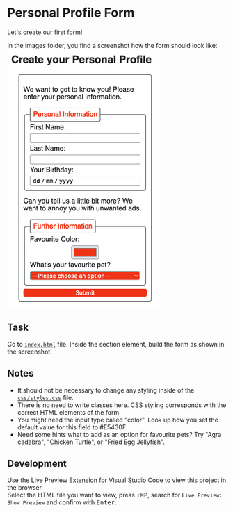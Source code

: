 # Personal Profile Form

Let's create our first form!

In the images folder, you find a screenshot how the form should look like:
![Personal Profile Form](./images/final_result.png)

## Task

Go to [`index.html`](./index.html) file. Inside the section element, build the form as shown in the screenshot.

## Notes

- It should not be necessary to change any styling inside of the [`css/styles.css`](./css/styles.css) file.
- There is no need to write classes here. CSS styling corresponds with the correct HTML elements of the form.
- You might need the input type called "color". Look up how you set the default value for this field to #E5430F.
- Need some hints what to add as an option for favourite pets? Try "Agra cadabra", "Chicken Turtle", or "Fried Egg Jellyfish".

## Development

Use the Live Preview Extension for Visual Studio Code to view this project in the browser.  
Select the HTML file you want to view, press <kbd>⇧</kbd><kbd>⌘</kbd><kbd>P</kbd>, search for `Live Preview: Show Preview` and confirm with <kbd>Enter</kbd>.
